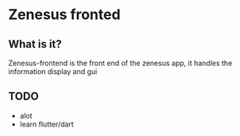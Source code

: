 # Zenesus fronted

## What is it?
Zenesus-frontend is the front end of the zenesus app, it handles the information display and gui

## TODO
- alot 
- learn flutter/dart
